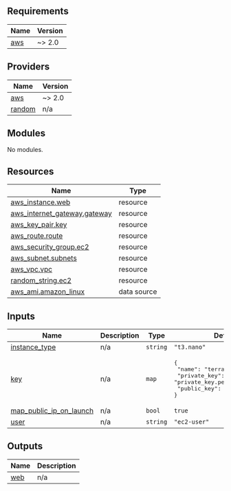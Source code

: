 ## Requirements

| Name | Version |
|------|---------|
| <a name="requirement_aws"></a> [aws](#requirement\_aws) | ~> 2.0 |

## Providers

| Name | Version |
|------|---------|
| <a name="provider_aws"></a> [aws](#provider\_aws) | ~> 2.0 |
| <a name="provider_random"></a> [random](#provider\_random) | n/a |

## Modules

No modules.

## Resources

| Name | Type |
|------|------|
| [aws_instance.web](https://registry.terraform.io/providers/hashicorp/aws/latest/docs/resources/instance) | resource |
| [aws_internet_gateway.gateway](https://registry.terraform.io/providers/hashicorp/aws/latest/docs/resources/internet_gateway) | resource |
| [aws_key_pair.key](https://registry.terraform.io/providers/hashicorp/aws/latest/docs/resources/key_pair) | resource |
| [aws_route.route](https://registry.terraform.io/providers/hashicorp/aws/latest/docs/resources/route) | resource |
| [aws_security_group.ec2](https://registry.terraform.io/providers/hashicorp/aws/latest/docs/resources/security_group) | resource |
| [aws_subnet.subnets](https://registry.terraform.io/providers/hashicorp/aws/latest/docs/resources/subnet) | resource |
| [aws_vpc.vpc](https://registry.terraform.io/providers/hashicorp/aws/latest/docs/resources/vpc) | resource |
| [random_string.ec2](https://registry.terraform.io/providers/hashicorp/random/latest/docs/resources/string) | resource |
| [aws_ami.amazon_linux](https://registry.terraform.io/providers/hashicorp/aws/latest/docs/data-sources/ami) | data source |

## Inputs

| Name | Description | Type | Default | Required |
|------|-------------|------|---------|:--------:|
| <a name="input_instance_type"></a> [instance\_type](#input\_instance\_type) | n/a | `string` | `"t3.nano"` | no |
| <a name="input_key"></a> [key](#input\_key) | n/a | `map` | <pre>{<br>  "name": "terraform",<br>  "private_key": "private_key.pem",<br>  "public_key": "public_key.pub"<br>}</pre> | no |
| <a name="input_map_public_ip_on_launch"></a> [map\_public\_ip\_on\_launch](#input\_map\_public\_ip\_on\_launch) | n/a | `bool` | `true` | no |
| <a name="input_user"></a> [user](#input\_user) | n/a | `string` | `"ec2-user"` | no |

## Outputs

| Name | Description |
|------|-------------|
| <a name="output_web"></a> [web](#output\_web) | n/a |
